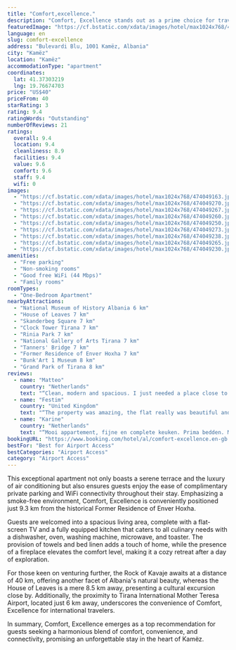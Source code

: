 ```yaml
---
title: "Comfort,excellence."
description: "Comfort, Excellence stands out as a prime choice for travelers seeking a blend of convenience and comfort during their stay in Kamëz."
featuredImage: "https://cf.bstatic.com/xdata/images/hotel/max1024x768/474049163.jpg?k=95a3db0e406446d49191312fed010ea8c63057bd5a9a00484706cae9274d08cb&o=&hp=1"
language: en
slug: comfort-excellence
address: "Bulevardi Blu, 1001 Kamëz, Albania"
city: "Kamëz"
location: "Kamëz"
accommodationType: "apartment"
coordinates:
  lat: 41.37303219
  lng: 19.76674703
price: "US$40"
priceFrom: 40
starRating: 3
rating: 9.4
ratingWords: "Outstanding"
numberOfReviews: 21
ratings:
  overall: 9.4
  location: 9.4
  cleanliness: 8.9
  facilities: 9.4
  value: 9.6
  comfort: 9.6
  staff: 9.4
  wifi: 0
images:
  - "https://cf.bstatic.com/xdata/images/hotel/max1024x768/474049163.jpg?k=95a3db0e406446d49191312fed010ea8c63057bd5a9a00484706cae9274d08cb&o=&hp=1"
  - "https://cf.bstatic.com/xdata/images/hotel/max1024x768/474049270.jpg?k=ab95f2bdf4ea32abfd8840e4e363bc06ac3cd7db0eea12e0f4b0fe103f795826&o=&hp=1"
  - "https://cf.bstatic.com/xdata/images/hotel/max1024x768/474049267.jpg?k=df434333bf2e3c686c5ed455e4c71b8cb84e6e4690442a001324858cd2bf18a8&o=&hp=1"
  - "https://cf.bstatic.com/xdata/images/hotel/max1024x768/474049260.jpg?k=6548bb67748d679b9275552cdfff85480033581372b2d7e99c2d589f1049e75c&o=&hp=1"
  - "https://cf.bstatic.com/xdata/images/hotel/max1024x768/474049250.jpg?k=5d41f3c2540ff668c997708f4ee9f95ed3ff05f54f299ff2182fae1907a4b601&o=&hp=1"
  - "https://cf.bstatic.com/xdata/images/hotel/max1024x768/474049273.jpg?k=ea9193592da4df7bd6a6903df0832bac81903b47516f83fd1a67f742ccbfabf6&o=&hp=1"
  - "https://cf.bstatic.com/xdata/images/hotel/max1024x768/474049238.jpg?k=bc077f3715a9b3e6c666f57f05fed1acac72092d3c2d33c753b7db8371b93425&o=&hp=1"
  - "https://cf.bstatic.com/xdata/images/hotel/max1024x768/474049265.jpg?k=38910d2a34c7d8ec31a1b358591eed67e238efee6a57040921fb1fa14bedffc9&o=&hp=1"
  - "https://cf.bstatic.com/xdata/images/hotel/max1024x768/474049230.jpg?k=17d5e03e7dc51107d0c5c27908c0df93457fab613a15fd73300c8babbb81a27e&o=&hp=1"
amenities:
  - "Free parking"
  - "Non-smoking rooms"
  - "Good free WiFi (44 Mbps)"
  - "Family rooms"
roomTypes:
  - "One-Bedroom Apartment"
nearbyAttractions:
  - "National Museum of History Albania 6 km"
  - "House of Leaves 7 km"
  - "Skanderbeg Square 7 km"
  - "Clock Tower Tirana 7 km"
  - "Rinia Park 7 km"
  - "National Gallery of Arts Tirana 7 km"
  - "Tanners' Bridge 7 km"
  - "Former Residence of Enver Hoxha 7 km"
  - "Bunk'Art 1 Museum 8 km"
  - "Grand Park of Tirana 8 km"
reviews:
  - name: "Matteo"
    country: "Netherlands"
    text: "“Clean, modern and spacious. I just needed a place close to airport the morning after and that worked perfectly.”"
  - name: "Festim"
    country: "United Kingdom"
    text: "“The property was amazing, the flat really was beautiful and finished to a high standard, super clean and just overall a great stay in a lovely newly built flat! The bed was very comfortable and the furniture was great quality.”"
  - name: "Karine"
    country: "Netherlands"
    text: "“Mooi appartement, fijne en complete keuken. Prima bedden. Mooit uitzicht. Schoon”"
bookingURL: "https://www.booking.com/hotel/al/comfort-excellence.en-gb.html?aid=8035640"
bestFor: "Best for Airport Access"
bestCategories: "Airport Access"
category: "Airport Access"
---
```


This exceptional apartment not only boasts a serene terrace and the luxury of air conditioning but also ensures guests enjoy the ease of complimentary private parking and WiFi connectivity throughout their stay. Emphasizing a smoke-free environment, Comfort, Excellence is conveniently positioned just 9.3 km from the historical Former Residence of Enver Hoxha.

Guests are welcomed into a spacious living area, complete with a flat-screen TV and a fully equipped kitchen that caters to all culinary needs with a dishwasher, oven, washing machine, microwave, and toaster. The provision of towels and bed linen adds a touch of home, while the presence of a fireplace elevates the comfort level, making it a cozy retreat after a day of exploration.

For those keen on venturing further, the Rock of Kavaje awaits at a distance of 40 km, offering another facet of Albania's natural beauty, whereas the House of Leaves is a mere 8.5 km away, presenting a cultural excursion close by. Additionally, the proximity to Tirana International Mother Teresa Airport, located just 6 km away, underscores the convenience of Comfort, Excellence for international travelers.

In summary, Comfort, Excellence emerges as a top recommendation for guests seeking a harmonious blend of comfort, convenience, and connectivity, promising an unforgettable stay in the heart of Kamëz.